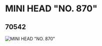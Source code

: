 # MINI HEAD "NO. 870"
## 70542
![MINI HEAD "NO. 870"](https://lc-www-live-s.legocdn.com/media/bricks/5/2/4654200.jpg)